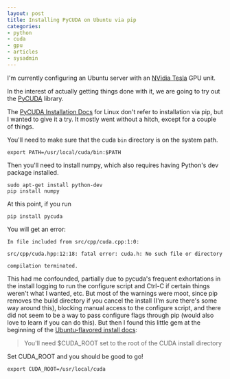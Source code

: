 ```yaml
---
layout: post
title: Installing PyCUDA on Ubuntu via pip
categories:
- python
- cuda
- gpu
- articles
- sysadmin
---
```


I'm currently configuring an Ubuntu server with an [NVidia Tesla](http://www.nvidia.com/object/tesla-supercomputing-solutions.html) GPU unit.

In the interest of actually getting things done with it, we are going to try out the [PyCUDA][1] library.

The [PyCUDA Installation Docs][3] for Linux don't refer to installation via pip, but I wanted to give it a try. It mostly went without a hitch, except for a couple of things.

You'll need to make sure that the cuda `bin` directory is on the system path.

    export PATH=/usr/local/cuda/bin:$PATH

Then you'll need to install numpy, which also requires having Python's dev package installed.

    sudo apt-get install python-dev
    pip install numpy

At this point, if you run

    pip install pycuda

You will get an error:

    In file included from src/cpp/cuda.cpp:1:0:
    
    src/cpp/cuda.hpp:12:18: fatal error: cuda.h: No such file or directory
    
    compilation terminated.

This had me confounded, partially due to pycuda's frequent exhortations in the install logging to run the configure script and Ctrl-C if certain things weren't what I wanted, etc. But most of the warnings were moot, since pip removes the build directory if you cancel the install (I'm sure there's some way around this), blocking manual access to the configure script, and there did not seem to be a way to pass configure flags through pip (would also love to learn if you can do this). But then I found this little gem at the beginning of the [Ubuntu-flavored install docs][4]:

> You'll need $CUDA_ROOT set to the root of the CUDA install directory

Set CUDA_ROOT and you should be good to go!

    export CUDA_ROOT=/usr/local/cuda

[1]: http://mathema.tician.de/software/pycuda
[3]: http://wiki.tiker.net/PyCuda/Installation/Linux 
[4]: http://wiki.tiker.net/PyCuda/Installation/Linux/Ubuntu

